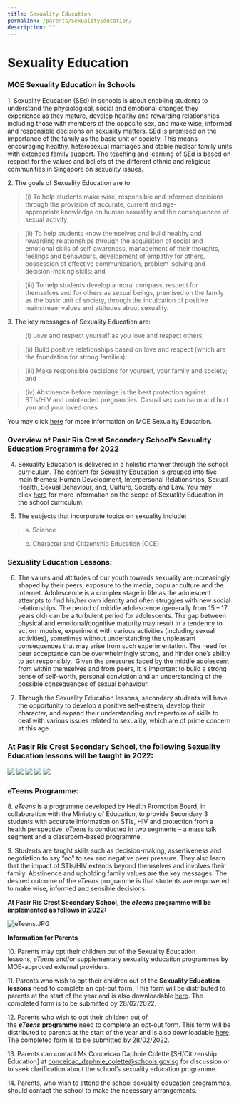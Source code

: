 ```yaml
---
title: Sexuality Education
permalink: /parents/SexualityEducation/
description: ""
---
```

<h1>Sexuality Education</h1>


<h3>MOE Sexuality Education in Schools</h3>

1. Sexuality Education (SEd) in schools is about enabling students to understand the physiological, social and emotional changes they experience as they mature, develop healthy and rewarding relationships including those with members of the opposite sex, and make wise, informed and responsible decisions on sexuality matters. SEd is premised on the importance of the family as the basic unit of society. This means encouraging healthy, heterosexual marriages and stable nuclear family units with extended family support. The teaching and learning of SEd is based on respect for the values and beliefs of the different ethnic and religious communities in Singapore on sexuality issues.  

  

2\. The goals of Sexuality Education are to:

<blockquote> 
(i) To help students make wise, responsible and informed decisions through the provision of accurate, current and age-appropriate knowledge on human sexuality and the consequences of sexual activity;</blockquote>

<blockquote> (ii) To help students know themselves and build healthy and rewarding relationships through the acquisition of social and emotional skills of self-awareness, management of their thoughts, feelings and behaviours, development of empathy for others, possession of effective communication, problem-solving and decision-making skills; and</blockquote>

<blockquote>(iii) To help students develop a moral compass, respect for themselves and for others as sexual beings, premised on the family as the basic unit of society, through the inculcation of positive mainstream values and attitudes about sexuality.</blockquote>

  

3\. The key messages of Sexuality Education are:

<blockquote>(i) Love and respect yourself as you love and respect others;</blockquote>

<blockquote>(ii) Build positive relationships based on love and respect (which are the foundation for strong families);</blockquote>

<blockquote>(iii) Make responsible decisions for yourself, your family and society; and</blockquote>

<blockquote>(iv) Abstinence before marriage is the best protection against STIs/HIV and unintended pregnancies. Casual sex can harm and hurt you and your loved ones.</blockquote>

  

<p>You may click <a href="https://www.moe.gov.sg/programmes/sexuality-education">here</a> for more information on MOE Sexuality Education.</p>

  

<h3>Overview of Pasir Ris Crest Secondary School’s Sexuality Education Programme for 2022</h3>

4. Sexuality Education is delivered in a holistic manner through the school curriculum. The content for Sexuality Education is grouped into five main themes: Human Development, Interpersonal Relationships, Sexual Health, Sexual Behaviour, and, Culture, Society and Law. You may click <a href="https://www.moe.gov.sg/programmes/sexuality-education/scope-and-teaching-approach">here</a> for more information on the scope of Sexuality Education in the school curriculum.  

  

5. The subjects that incorporate topics on sexuality include:

<blockquote>a. Science</blockquote>

<blockquote>b. Character and Citizenship Education (CCE)</blockquote>

  

<h3>Sexuality Education Lessons:</h3>

6. The values and attitudes of our youth towards sexuality are increasingly shaped by their peers, exposure to the media, popular culture and the internet. Adolescence is a complex stage in life as the adolescent attempts to find his/her own identity and often struggles with new social relationships. The period of middle adolescence (generally from 15 – 17 years old) can be a turbulent period for adolescents. The gap between physical and emotional/cognitive maturity may result in a tendency to act on impulse, experiment with various activities (including sexual activities), sometimes without understanding the unpleasant consequences that may arise from such experimentation. The need for peer acceptance can be overwhelmingly strong, and hinder one’s ability to act responsibly.  Given the pressures faced by the middle adolescent from within themselves and from peers, it is important to build a strong sense of self-worth, personal conviction and an understanding of the possible consequences of sexual behaviour.

  

7. Through the Sexuality Education lessons, secondary students will have the opportunity to develop a positive self-esteem, develop their character, and expand their understanding and repertoire of skills to deal with various issues related to sexuality, which are of prime concern at this age.

  

<h3>At Pasir Ris Crest Secondary School, the following Sexuality Education lessons will be taught in 2022:</h3>

<img src="/images/Sec1.jpg" />
<img src="/images/Sec2.jpg" />
<img src="/images/Sec3.jpg" />
<img src="/images/Sec4a.jpg" />
<img src="/images/Sec5.jpg" />

<h3>eTeens Programme:</h3>  

8. _eTeens_ is a programme developed by Health Promotion Board, in collaboration with the Ministry of Education, to provide Secondary 3 students with accurate information on STIs, HIV and protection from a health perspective. _eTeens_ is conducted in two segments – a mass talk segment and a classroom-based programme.

  

9\. Students are taught skills such as decision-making, assertiveness and negotiation to say “no” to sex and negative peer pressure. They also learn that the impact of STIs/HIV extends beyond themselves and involves their family. Abstinence and upholding family values are the key messages. The desired outcome of the _eTeens_ programme is that students are empowered to make wise, informed and sensible decisions.

  

**At Pasir Ris Crest Secondary School, the _eTeens_ programme will be implemented as follows in 2022:**

![eTeens.JPG](https://prcss.moe.edu.sg/qql/slot/u200/pdf/SED/eTeens.JPG)  

  

  

  

**Information for Parents**  

10\. Parents may opt their children out of the Sexuality Education lessons, _eTeens_ and/or supplementary sexuality education programmes by MOE-approved external providers.  

  

11\. Parents who wish to opt their children out of the **Sexuality Education lessons** need to complete an opt-out form. This form will be distributed to parents at the start of the year and is also downloadable [here](https://prcss.moe.edu.sg/qql/slot/u200/pdf/SED/GY%20consent%20from_2022.pdf). The completed form is to be submitted by 28/02/2022.

  

12\. Parents who wish to opt their children out of the **_eTeens_** **programme** need to complete an opt-out form. This form will be distributed to parents at the start of the year and is also downloadable [here](https://prcss.moe.edu.sg/qql/slot/u200/pdf/SED/ETeens__consent%20Form%202022.pdf). The completed form is to be submitted by 28/02/2022.

  

13\. Parents can contact Ms Conceicao Daphnie Colette \[SH/Citizenship Education\] at [conceicao\_daphnie\_colette@schools.gov.sg](mailto:conceicao_daphnie_colette@schools.gov.sg) for discussion or to seek clarification about the school’s sexuality education programme.

  

14\. Parents, who wish to attend the school sexuality education programmes, should contact the school to make the necessary arrangements.